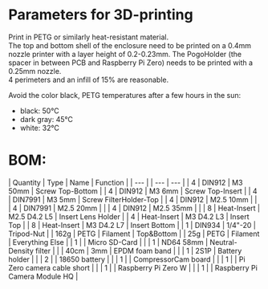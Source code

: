 # Parameters for 3D-printing

Print in PETG or similarly heat-resistant material.  
The top and bottom shell of the enclosure need to be printed on a 0.4mm nozzle printer with a layer height of 0.2-0.23mm. The PogoHolder (the spacer in between PCB and Raspberry Pi Zero) needs to be printed with a 0.25mm nozzle.  
4 perimeters and an infill of 15% are reasonable.   

Avoid the color black, PETG temperatures after a few hours in the sun:
  * black: 50°C
  * dark gray: 45°C
  * white: 32°C

# BOM:

|   Quantity    |   Type    |   Name    |   Function    |
|   --- |       |   --- |   --- |
|   4   |   DIN912  |   M3 50mm |   Screw Top-Bottom    |
|   4   |   DIN912  |   M3 6mm  |   Screw Top-Insert    |
|   4   |   DIN7991 |   M3 5mm  |   Screw FilterHolder-Top  |
|   4   |   DIN912  |   M2.5 10mm   |       |
|   4   |   DIN7991 |   M2.5 20mm   |       |
|   4   |   DIN912  |   M2.5 35mm   |       |
|   8   |   Heat-Insert |   M2.5 D4.2 L5    |   Insert Lens Holder  |
|   4   |   Heat-Insert |   M3 D4.2 L3  |   Insert Top  |
|   8   |   Heat-Insert |   M3 D4.2 L7  |   Insert Bottom   |
|   1   |   DIN934  |   1/4"-20 |   Tripod-Nut  |
|   162g    |   PETG    |   Filament    |   Top&Bottom  |
|   25g |   PETG    |   Filament    |   Everything Else |
|   1   |       |   Micro SD-Card   |       |
|   1   |   ND64 58mm   |   Neutral-Density filter  |       |
|   40cm    |   3mm |   EPDM foam band  |       |
|   1   |   2S1P    |   Battery holder  |       |
|   2   |       |   18650 battery   |       |
|   1   |       |   CompressorCam board |       |
|   1   |       |   Pi Zero camera cable short  |       |
|   1   |       |   Raspberry Pi Zero W |       |
|   1   |       |   Raspberry Pi Camera Module HQ   |       